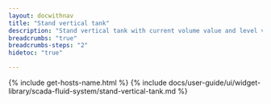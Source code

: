 ```yaml
---
layout: docwithnav
title: "Stand vertical tank"
description: "Stand vertical tank with current volume value and level visualizations."
breadcrumbs: "true"
breadcrumbs-steps: "2"
hidetoc: "true"

---
```

{% include get-hosts-name.html %}
{% include docs/user-guide/ui/widget-library/scada-fluid-system/stand-vertical-tank.md %}
